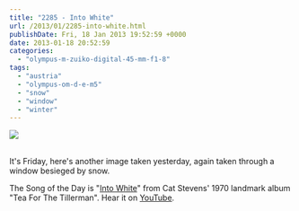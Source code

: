 ```yaml
---
title: "2285 - Into White"
url: /2013/01/2285-into-white.html
publishDate: Fri, 18 Jan 2013 19:52:59 +0000
date: 2013-01-18 20:52:59
categories: 
  - "olympus-m-zuiko-digital-45-mm-f1-8"
tags: 
  - "austria"
  - "olympus-om-d-e-m5"
  - "snow"
  - "window"
  - "winter"
---
```

<div class="container">
<div class="center"><a target="_blank" href="https://d25zfm9zpd7gm5.cloudfront.net/1200x1200/2013/20130117_121734_lr.jpg"><img src="https://d25zfm9zpd7gm5.cloudfront.net/0600x0600/2013/20130117_121734_lr.jpg" /></a></div>
</div>
<br />

It's Friday, here's another image taken yesterday, again taken through a window besieged by snow.

 The Song of the Day is "<a href="http://www.lyricsmode.com/lyrics/c/cat_stevens/into_white.html" target="_blank">Into White</a>" from Cat Stevens' 1970 landmark album "Tea For The Tillerman". Hear it on <a href="http://www.youtube.com/watch?v=YBDJ12u4tGY" target="_blank">YouTube</a>.
